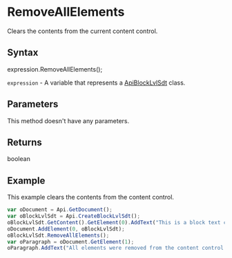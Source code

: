 # RemoveAllElements

Clears the contents from the current content control.

## Syntax

expression.RemoveAllElements();

`expression` - A variable that represents a [ApiBlockLvlSdt](../ApiBlockLvlSdt.md) class.

## Parameters

This method doesn't have any parameters.

## Returns

boolean

## Example

This example clears the contents from the content control.

```javascript
var oDocument = Api.GetDocument();
var oBlockLvlSdt = Api.CreateBlockLvlSdt();
oBlockLvlSdt.GetContent().GetElement(0).AddText("This is a block text content control.");
oDocument.AddElement(0, oBlockLvlSdt);
oBlockLvlSdt.RemoveAllElements();
var oParagraph = oDocument.GetElement(1);
oParagraph.AddText("All elements were removed from the content control.");
```
